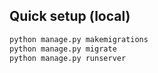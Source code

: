## Quick setup (local)

```bash
python manage.py makemigrations
python manage.py migrate
python manage.py runserver